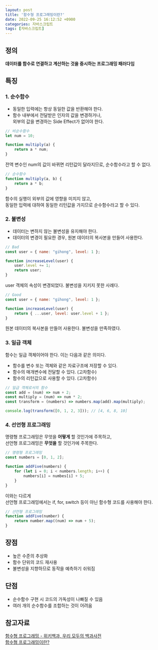 ```yaml
---
layout: post
title: '함수형 프로그래밍이란?'
date: 2022-09-25 16:12:52 +0900
categories: 자바스크립트
tags: [자바스크립트]
---
```


## 정의  
**데이터를 함수로 연결하고 계산하는 것을 중시하는 프로그래밍 패러다임**  

## 특징
### 1. 순수함수  
- 동일한 입력에는 항상 동일한 값을 반환해야 한다.  
- 함수 내부에서 전달받은 인자의 값을 변경하거나,  
  외부의 값을 변경하는 Side Effect가 없어야 한다.   
    
```javascript
// 비순수함수
let num = 10;

function multiply(a) {
    return a * num;
}
```
  
전역 변수인 num의 값이 바뀌면 리턴값이 달라지므로, 순수함수라고 할 수 없다.  
  
```jsx
// 순수함수
function multiply(a, b) {
    return a * b;
}
```
함수의 실행이 외부의 값에 영향을 미치지 않고,   
동일한 입력에 대하여 동일한 리턴값을 가지므로 순수함수라고 할 수 있다.   

### 2. 불변성  
- 데이터는 변하지 않는 불변성을 유지해야 한다.  
- 데이터의 변경이 필요한 경우, 원본 데이터의 복사본을 만들어 사용한다.  

```jsx
// Bad
const user = { name: "gihong", level: 1 };

function increaseLevel(user) {
    user.level += 1;
    return user;
}
```
user 객체의 속성이 변경되었다. 불변성을 지키지 못한 사례다.   

```jsx
// Good
const user = { name: "gihong", level: 1 };

function increaseLevel(user) {
    return { ...user, level: user.level + 1 };
}
```
원본 데이터의 복사본을 만들어 사용한다. 불변성을 만족하였다.   

### 3. 일급 객체
함수는 일급 객체이어야 한다. 이는 다음과 같은 의미다.   
- 함수를 변수 또는 객체와 같은 자료구조에 저장할 수 있다.  
- 함수의 매개변수에 전달할 수 있다. (고차함수)  
- 함수의 리턴값으로 사용할 수 있다. (고차함수)  

```jsx
// 일급 객체로서의 함수
const add = (num) => num + 2;
const multiply = (num) => num * 2;
const transform = (numbers) => numbers.map(add).map(multiply);

console.log(transform([0, 1, 2, 3])); // [4, 6, 8, 10]
```

### 4. 선언형 프로그래밍

명령형 프로그래밍은 무엇을 **어떻게** 할 것인가에 주목하고,   
선언형 프로그래밍은 **무엇을** 할 것인가에 주목한다.   

```jsx
// 명령형 프로그래밍
const numbers = [0, 1, 2];

function addFive(numbers) {
    for (let i = 0; i < numbers.length; i++) {
        numbers[i] = numbes[i] + 5;
    }
}
```
이와는 다르게  
선언형 프로그래밍에서는 if, for, switch 등이 아닌 함수형 코드를 사용해야 한다.  

```jsx
// 선언형 프로그래밍
function addFive(number) {
    return number.map((num) => num + 5);
}
```

## 장점
- 높은 수준의 추상화  
- 함수 단위의 코드 재사용  
- 불변성을 지향하므로 동작을 예측하기 쉬워짐  

## 단점
- 순수함수 구현 시 코드의 가독성이 나빠질 수 있음  
- 여러 개의 순수함수를 조합하는 것이 어려움  

## 참고자료
[함수형 프로그래밍 - 위키백과, 우리 모두의 백과사전](https://ko.wikipedia.org/wiki/%ED%95%A8%EC%88%98%ED%98%95_%ED%94%84%EB%A1%9C%EA%B7%B8%EB%9E%98%EB%B0%8D)  
[함수형 프로그래밍이란?](https://jongminfire.dev/%ED%95%A8%EC%88%98%ED%98%95-%ED%94%84%EB%A1%9C%EA%B7%B8%EB%9E%98%EB%B0%8D%EC%9D%B4%EB%9E%80)